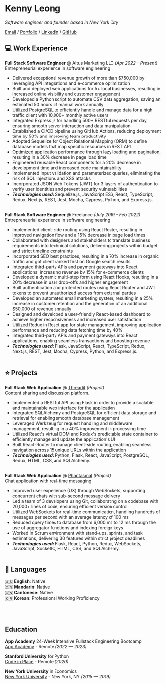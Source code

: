 # Kenny Leong

_Software engineer and founder based in New York City_ <br>

[Email](mailto:kennyleong2@gmail.com) / [Portfolio](https://kenny-leong.github.io/) / [LinkedIn](https://www.linkedin.com/in/kenny-leong97/) / [GitHub](https://github.com/kenny-leong/)

## 💻 Work Experience

**Full Stack Software Engineer** @ Altus Marketing LLC _(Apr 2022 - Present)_ <br>
Entrepreneurial experience in software engineering
  - Delivered exceptional revenue growth of more than $750,000 by leveraging API integrations and e-commerce optimization
  - Built and deployed web applications for 5+ local businesses, resulting in increased online visibility and customer engagement
  - Developed a Python script to automate CSV data aggregation, saving an estimated 50 hours of manual work annually
  - Utilized PostgreSQL to efficiently handle and manage data for a high traffic client with 10,000+ monthly active users
  - Integrated Express.js for handling 500+ RESTful requests per day, ensuring smooth server interaction and data manipulation
  - Established a CI/CD pipeline using GitHub Actions, reducing deployment time by 50% and improving team productivity
  - Adopted Sequelize for Object Relational Mapping (ORM) to define database models that map specific resources in REST API
  - Optimized application performance through lazy loading and pagination, resulting in a 30% decrease in page load time
  - Engineered reusable React components for a 20% decrease in development time and increased code maintainability
  - Implemented input validation and parameterized queries, eliminating the risk of SQL injections and XSS attacks
  - Incorporated JSON Web Tokens (JWT) for 3 layers of authentication to verify user identities and prevent security vulnerabilities
  - **_Technologies used:_** Sequelize.js, JavaScript ES6, React, TypeScript, Redux, Next.js, REST, Jest, Mocha, Cypress, Python, and Express.js.
  <br><br>
  
  **Full Stack Software Engineer** @ Freelance _(July 2019 - Feb 2022)_ <br>
Entrepreneurial experience in software engineering
  - Implemented client-side routing using React Router, resulting in improved navigation flow and a 15% decrease in page load times
  - Collaborated with designers and stakeholders to translate business requirements into technical solutions, delivering projects
within budget and strict timeline constraints
  - Incorporated SEO best practices, resulting in a 70% increase in organic traffic and got client ranked first on Google search results
  - Integrated third-party APIs and payment gateways into React applications, increasing revenue by 15% for e-commerce clients
  - Developed a dynamic multi-step form using React Hooks, resulting in a 20% decrease in user drop-offs and higher engagement
  - Built authentication and protected routes using React Router and JWT tokens to prevent unauthorized access from external parties
  - Developed an automated email marketing system, resulting in a 25% increase in customer retention and the generation of an
additional $50,000 of revenue annually
  - Designed and developed a user-friendly React-based dashboard to achieve higher responsiveness and increased user satisfaction
  - Utilized Redux in React app for state management, improving application performance and reducing data fetching time by 40%
  - Integrated third-party APIs and payment gateways into React applications, enabling seamless transactions and boosting revenue
  - **_Technologies used:_** Flask, JavaScript, React, TypeScript, Redux, Next.js, REST, Jest, Mocha, Cypress, Python, and Express.js.
  <br><br>
  
## ⭐️ Projects

**Full Stack Web Application** @ [Threadit](https://threadit.onrender.com/) _(Project)_ <br>
Content sharing and discussion platform.
  - Implemented a RESTful API using Flask in order to provide a scalable and maintainable web interface for the application
  - Integrated SQLAlchemy and PostgreSQL for efficient data storage and retrieval for enabling smooth database management
  - Leveraged Werkzeug for request handling and middleware management, resulting in a 40% improvement in processing time
  - Utilized React's virtual DOM and Redux's predictable state container to efficiently manage and update the application's UI
  - Built React-Router to manage client-side routing, enabling seamless navigation across 15 unique URLs within the application
  - **_Technologies used:_** Python, Flask, React, JavaScript, PostgreSQL, Redux, HTML, CSS, and SQLAlchemy.
<br><br>


**Full Stack Web Application** @ [Phantasmal](http://phantasmal.onrender.com/) _(Project)_ <br>
Chat application with real-time messaging
- Improved user experience (UX) through WebSockets, supporting concurrent chats with sub-second message delivery
- Led a team of 3 developers using Git, collaborating on a codebase with 20,000+ lines of code, ensuring efficient version control
- Utilized WebSockets for real-time communication, handling hundreds of messages per second with an average latency of 100 ms
- Reduced query times to database from 6,000 ms to 12 ms through the use of aggregator functions and indexing foreign keys
- Worked in Scrum environment with stand-ups, sprints, and task estimations, delivering 30 features within strict project deadlines
- **_Technologies used:_** Flask, React, Python, Redux, WebSockets, JavaScript, SocketIO, HTML, CSS, and SQLAlchemy.
    <br><br>


## 💬 Languages

🇺🇸 **English**: Native <br>
🇨🇳 **Mandarin**: Native <br>
🇨🇳 **Cantonese**: Native <br>
🇰🇷 **Korean**: Professional Working Proficiency <br>

<br><br>

## Education

**App Academy** 24-Week Intensive Fullstack Engineering Bootcamp<br>
[App Academy](https://www.appacademy.io/) - Remote _(2022 — 2023)_ <br>

**Stanford University** for Python<br>
[Code in Place](https://www.codeinplace.stanford.edu/) - Remote _(2020)_

**New York University** in Economics<br>
[New York University](https://www.nyu.edu/) - New York, NY _(2015 — 2019)_

